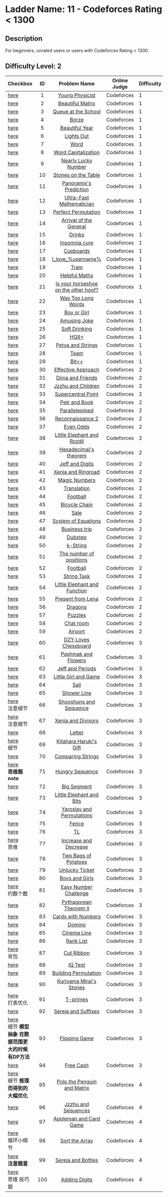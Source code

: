 # Ladder Name: 11 - Codeforces Rating < 1300
## Description
 For beginners, unrated users or users with Codeforces Rating < 1300.
## Difficulty Level: 2

| Checkbox | ID  | Problem Name | Online Judge | Difficulty |
|---|:---:|:---:|---|---|
| [here](./001.md) |1|[Young Physicist](http://codeforces.com/problemset/problem/69/A)|Codeforces|1|
| [here](./002.md) |2|[Beautiful Matrix](http://codeforces.com/problemset/problem/263/A)|Codeforces|1|
| [here](./003.md) |3|[Queue at the School](http://codeforces.com/problemset/problem/266/B)|Codeforces|1|
| [here](./004.md) |4|[Borze](http://codeforces.com/problemset/problem/32/B)|Codeforces|1|
| [here](./005.md) |5|[Beautiful Year](http://codeforces.com/problemset/problem/271/A)|Codeforces|1|
| [here](./006.md) |6|[Lights Out](http://codeforces.com/problemset/problem/275/A)|Codeforces|1|
| [here](./007.md) |7|[Word](http://codeforces.com/problemset/problem/59/A)|Codeforces|1|
| [here](./008.md) |8|[Word Capitalization](http://codeforces.com/problemset/problem/281/A)|Codeforces|1|
| [here](./009.md) |9|[Nearly Lucky Number](http://codeforces.com/problemset/problem/110/A)|Codeforces|1|
| [here](./010.md) |10|[Stones on the Table](http://codeforces.com/problemset/problem/266/A)|Codeforces|1|
| [here](./011.md) |11|[Panoramix's Prediction](http://codeforces.com/problemset/problem/80/A)|Codeforces|1|
| [here](./012.md) |12|[Ultra-Fast Mathematician](http://codeforces.com/problemset/problem/61/A)|Codeforces|1|
| [here](./013.md) |13|[Perfect Permutation](http://codeforces.com/problemset/problem/233/A)|Codeforces|1|
| [here](./014.md) |14|[Arrival of the General](http://codeforces.com/problemset/problem/144/A)|Codeforces|1|
| [here](./015.md) |15|[Drinks](http://codeforces.com/problemset/problem/200/B)|Codeforces|1|
| [here](./016.md) |16|[Insomnia cure](http://codeforces.com/problemset/problem/148/A)|Codeforces|1|
| [here](./017.md) |17|[Cupboards](http://codeforces.com/problemset/problem/248/A)|Codeforces|1|
| [here](./018.md) |18|[I_love_\%username\%](http://codeforces.com/problemset/problem/155/A)|Codeforces|1|
| [here](./019.md) |19|[Tram](http://codeforces.com/problemset/problem/116/A)|Codeforces|1|
| [here](./020.md) |20|[Helpful Maths](http://codeforces.com/problemset/problem/339/A)|Codeforces|1|
| [here](./021.md) |21|[Is your horseshoe on the other hoof?](http://codeforces.com/problemset/problem/228/A)|Codeforces|1|
| [here](./022.md) |22|[Way Too Long Words](http://codeforces.com/problemset/problem/71/A)|Codeforces|1|
| [here](./023.md) |23|[Boy or Girl](http://codeforces.com/problemset/problem/236/A)|Codeforces|1|
| [here](./024.md) |24|[Amusing Joke](http://codeforces.com/problemset/problem/141/A)|Codeforces|1|
| [here](./025.md) |25|[Soft Drinking](http://codeforces.com/problemset/problem/151/A)|Codeforces|1|
| [here](./026.md) |26|[HQ9+](http://codeforces.com/problemset/problem/133/A)|Codeforces|1|
| [here](./027.md) |27|[Petya and Strings](http://codeforces.com/problemset/problem/112/A)|Codeforces|1|
| [here](./028.md) |28|[Team](http://codeforces.com/problemset/problem/231/A)|Codeforces|1|
| [here](./029.md) |29|[Bit++](http://codeforces.com/problemset/problem/282/A)|Codeforces|1|
| [here](./030.md) |30|[Effective Approach](http://codeforces.com/problemset/problem/227/B)|Codeforces|2|
| [here](./031.md) |31|[Dima and Friends](http://codeforces.com/problemset/problem/272/A)|Codeforces|2|
| [here](./032.md) |32|[Jzzhu and Children](http://codeforces.com/problemset/problem/450/A)|Codeforces|2|
| [here](./033.md) |33|[Supercentral Point](http://codeforces.com/problemset/problem/165/A)|Codeforces|2|
| [here](./034.md) |34|[Petr and Book](http://codeforces.com/problemset/problem/139/A)|Codeforces|2|
| [here](./035.md) |35|[Parallelepiped](http://codeforces.com/problemset/problem/224/A)|Codeforces|2|
| [here](./036.md) |36|[Reconnaissance 2](http://codeforces.com/problemset/problem/34/A)|Codeforces|2|
| [here](./037.md) |37|[Even Odds](http://codeforces.com/problemset/problem/318/A)|Codeforces|2|
| [here](./038.md) |38|[Little Elephant and Rozdil](http://codeforces.com/problemset/problem/205/A)|Codeforces|2|
| [here](./039.md) |39|[Hexadecimal's theorem](http://codeforces.com/problemset/problem/199/A)|Codeforces|2|
| [here](./040.md) |40|[Jeff and Digits](http://codeforces.com/problemset/problem/352/A)|Codeforces|2|
| [here](./041.md) |41|[Xenia and Ringroad](http://codeforces.com/problemset/problem/339/B)|Codeforces|2|
| [here](./042.md) |42|[Magic Numbers](http://codeforces.com/problemset/problem/320/A)|Codeforces|2|
| [here](./043.md) |43|[Translation](http://codeforces.com/problemset/problem/41/A)|Codeforces|2|
| [here](./044.md) |44|[Football](http://codeforces.com/problemset/problem/43/A)|Codeforces|2|
| [here](./045.md) |45|[Bicycle Chain](http://codeforces.com/problemset/problem/215/A)|Codeforces|2|
| [here](./046.md) |46|[Sale](http://codeforces.com/problemset/problem/34/B)|Codeforces|2|
| [here](./047.md) |47|[System of Equations](http://codeforces.com/problemset/problem/214/A)|Codeforces|2|
| [here](./048.md) |48|[Business trip](http://codeforces.com/problemset/problem/149/A)|Codeforces|2|
| [here](./049.md) |49|[Dubstep](http://codeforces.com/problemset/problem/208/A)|Codeforces|2|
| [here](./050.md) |50|[k-String](http://codeforces.com/problemset/problem/219/A)|Codeforces|2|
| [here](./051.md) |51|[The number of positions](http://codeforces.com/problemset/problem/124/A)|Codeforces|2|
| [here](./052.md) |52|[Football](http://codeforces.com/problemset/problem/96/A)|Codeforces|2|
| [here](./053.md) |53|[String Task](http://codeforces.com/problemset/problem/118/A)|Codeforces|2|
| [here](./054.md) |54|[Little Elephant and Function](http://codeforces.com/problemset/problem/221/A)|Codeforces|2|
| [here](./055.md) |55|[Present from Lena](http://codeforces.com/problemset/problem/118/B)|Codeforces|2|
| [here](./056.md) |56|[Dragons](http://codeforces.com/problemset/problem/230/A)|Codeforces|2|
| [here](./057.md) |57|[Puzzles](http://codeforces.com/problemset/problem/337/A)|Codeforces|2|
| [here](./058.md) |58|[Chat room](http://codeforces.com/problemset/problem/58/A)|Codeforces|2|
| [here](./059.md) |59|[Airport](http://codeforces.com/problemset/problem/218/B)|Codeforces|2|
| [here](./060.md) |60|[DZY Loves Chessboard](http://codeforces.com/problemset/problem/445/A)|Codeforces|3|
| [here](./061.md) |61|[Pashmak and Flowers](http://codeforces.com/problemset/problem/459/B)|Codeforces|3|
| [here](./062.md) |62|[Jeff and Periods](http://codeforces.com/problemset/problem/352/B)|Codeforces|3|
| [here](./063.md) |63|[Little Girl and Game](http://codeforces.com/problemset/problem/276/B)|Codeforces|3|
| [here](./064.md) |64|[Sail](http://codeforces.com/problemset/problem/298/B)|Codeforces|3|
| [here](./065.md) |65|[Shower Line](http://codeforces.com/problemset/problem/431/B)|Codeforces|3|
| [here](./066.md)<br>注意细节 |66|[Shooshuns and Sequence ](http://codeforces.com/problemset/problem/222/A)|Codeforces|3|
| [here](./067.md)<br>注意细节 |67|[Xenia and Divisors](http://codeforces.com/problemset/problem/342/A)|Codeforces|3|
| [here](./068.md) |68|[Letter](http://codeforces.com/problemset/problem/43/B)|Codeforces|3|
| [here](./069.md)<br>细节 |69|[Kitahara Haruki's Gift](http://codeforces.com/problemset/problem/433/A)|Codeforces|3|
| [here](./070.md) |70|[Comparing Strings](http://codeforces.com/problemset/problem/186/A)|Codeforces|3|
| [here](./071.md)<br>**思维题 note** |71|[Hungry Sequence](http://codeforces.com/problemset/problem/327/B)|Codeforces|3|
| [here](./072.md) |72|[Big Segment](http://codeforces.com/problemset/problem/242/B)|Codeforces|3|
| [here](./073.md) |73|[Little Elephant and Bits](http://codeforces.com/problemset/problem/258/A)|Codeforces|3|
| [here](./074.md) |74|[Yaroslav and Permutations](http://codeforces.com/problemset/problem/296/A)|Codeforces|3|
| [here](./075.md) |75|[Fence](http://codeforces.com/problemset/problem/363/B)|Codeforces|3|
| [here](./076.md) |76|[TL](http://codeforces.com/problemset/problem/350/A)|Codeforces|3|
| [here](./077.md)<br>思维 |77|[Increase and Decrease](http://codeforces.com/problemset/problem/246/B)|Codeforces|3|
| [here](./078.md) |78|[Two Bags of Potatoes](http://codeforces.com/problemset/problem/239/A)|Codeforces|3|
| [here](./079.md) |79|[Unlucky Ticket](http://codeforces.com/problemset/problem/160/B)|Codeforces|3|
| [here](./080.md) |80|[Boys and Girls](http://codeforces.com/problemset/problem/253/A)|Codeforces|3|
| [here](./081.md)<br>约数个数 |81|[Easy Number Challenge](http://codeforces.com/problemset/problem/236/B)|Codeforces|3|
| [here](./082.md) |82|[Pythagorean Theorem II](http://codeforces.com/problemset/problem/304/A)|Codeforces|3|
| [here](./083.md) |83|[Cards with Numbers](http://codeforces.com/problemset/problem/254/A)|Codeforces|3|
| [here](./084.md) |84|[Domino](http://codeforces.com/problemset/problem/353/A)|Codeforces|3|
| [here](./085.md) |85|[Cinema Line](http://codeforces.com/problemset/problem/349/A)|Codeforces|3|
| [here](./086.md) |86|[Rank List](http://codeforces.com/problemset/problem/166/A)|Codeforces|3|
| [here](./087.md)<br>背包 |87|[Cut Ribbon](http://codeforces.com/problemset/problem/189/A)|Codeforces|3|
| [here](./088.md) |88|[IQ Test](http://codeforces.com/problemset/problem/287/A)|Codeforces|3|
| [here](./089.md) |89|[Building Permutation](http://codeforces.com/problemset/problem/285/C)|Codeforces|3|
| [here](./090.md) |90|[Kuriyama Mirai's Stones](http://codeforces.com/problemset/problem/433/B)|Codeforces|3|
| [here](./091.md)<br>打表优化 |91|[T-primes](http://codeforces.com/problemset/problem/230/B)|Codeforces|3|
| [here](./092.md) |92|[Sereja and Suffixes](http://codeforces.com/problemset/problem/368/B)|Codeforces|3|
| [here](./093.md)<br>细节 **模型抽象 在数据范围更大的时候有DP方法** |93|[Flipping Game](http://codeforces.com/problemset/problem/327/A)|Codeforces|3|
| [here](./094.md) |94|[Free Cash](http://codeforces.com/problemset/problem/237/A)|Codeforces|3|
| [here](./095.md)<br>细节 **推理而得到的大幅优化** |95|[Polo the Penguin and Matrix](http://codeforces.com/problemset/problem/289/B)|Codeforces|4|
| [here](./096.md) |96|[Jzzhu and Sequences](http://codeforces.com/problemset/problem/450/B)|Codeforces|4|
| [here](./097.md) |97|[Appleman and Card Game](http://codeforces.com/problemset/problem/462/B)|Codeforces|4|
| [here](./098.md)<br>循环小细节 |98|[Sort the Array](http://codeforces.com/problemset/problem/451/B)|Codeforces|4|
| [here](./099.md)<br>**注意题意** |99|[Sereja and Bottles](http://codeforces.com/problemset/problem/315/A)|Codeforces|4|
| [here](./100.md)<br>思维 技巧题 |100|[Adding Digits](http://codeforces.com/problemset/problem/260/A)|Codeforces|4|
